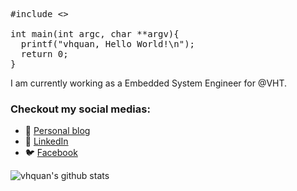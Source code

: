 <pre>
#include <<stdio.h>>

int main(int argc, char **argv){
  printf("vhquan, Hello World!\n");
  return 0;
}
</pre>
I am currently working as a Embedded System Engineer for @VHT.
### Checkout my social medias:
- 💬 [Personal blog](https://vhquan.github.io)
- 🔗 [LinkedIn](https://www.linkedin.com/in/vhquan/)
- 🐦 [Facebook](https://www.facebook.com/hongquan.029/)

![vhquan's github stats](https://github-readme-stats.vercel.app/api?username=vhquan&show_icons=true&theme=dark)
